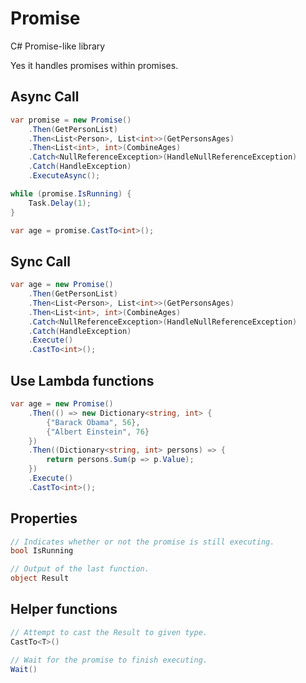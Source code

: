 # Promise

C# Promise-like library

Yes it handles promises within promises.

## Async Call

```csharp
var promise = new Promise()
    .Then(GetPersonList)
    .Then<List<Person>, List<int>>(GetPersonsAges)
    .Then<List<int>, int>(CombineAges)
    .Catch<NullReferenceException>(HandleNullReferenceException)
    .Catch(HandleException)
    .ExecuteAsync();

while (promise.IsRunning) {
    Task.Delay(1);
}

var age = promise.CastTo<int>();
```

## Sync Call

```csharp
var age = new Promise()
    .Then(GetPersonList)
    .Then<List<Person>, List<int>>(GetPersonsAges)
    .Then<List<int>, int>(CombineAges)
    .Catch<NullReferenceException>(HandleNullReferenceException)
    .Catch(HandleException)
    .Execute()
    .CastTo<int>();
```

## Use Lambda functions

```csharp
var age = new Promise()
    .Then(() => new Dictionary<string, int> {
        {"Barack Obama", 56},
        {"Albert Einstein", 76}
    })
    .Then((Dictionary<string, int> persons) => {
        return persons.Sum(p => p.Value);
    })
    .Execute()
    .CastTo<int>();
```

## Properties

```csharp
// Indicates whether or not the promise is still executing.
bool IsRunning

// Output of the last function.
object Result
```

## Helper functions

```csharp
// Attempt to cast the Result to given type.
CastTo<T>()

// Wait for the promise to finish executing.
Wait()
```